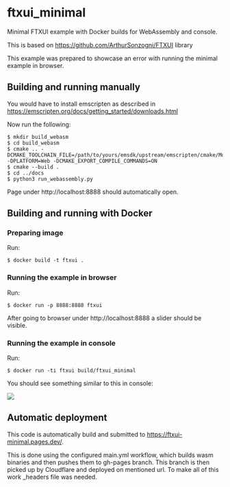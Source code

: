 # ftxui_minimal
Minimal FTXUI example with Docker builds for WebAssembly and console.

This is based on https://github.com/ArthurSonzogni/FTXUI library 

This example was prepared to showcase an error with running the minimal example in browser.

## Building and running manually

You would have to install emscripten as described in https://emscripten.org/docs/getting_started/downloads.html

Now run the following:

```
$ mkdir build_webasm
$ cd build_webasm
$ cmake .. -DCMAKE_TOOLCHAIN_FILE=/path/to/yours/emsdk/upstream/emscripten/cmake/Modules/Platform/Emscripten.cmake -DPLATFORM=Web -DCMAKE_EXPORT_COMPILE_COMMANDS=ON 
$ cmake --build .
$ cd ../docs
$ python3 run_webassembly.py
```

Page under http://localhost:8888 should automatically open.

## Building and running with Docker

### Preparing image

Run:

``$ docker build -t ftxui .``

### Running the example in browser

Run:

``$ docker run -p 8888:8888 ftxui``

After going to browser under http://localhost:8888 a slider should be visible.

### Running the example in console

Run:

``$ docker run -ti ftxui build/ftxui_minimal``

You should see something similar to this in console:

<img src=https://i.imgur.com/vk4NBiX.png />

## Automatic deployment

This code is automatically build and submitted to https://ftxui-minimal.pages.dev/.

This is done using the configured main.yml workflow, which builds wasm binaries and then pushes them to gh-pages branch. This branch is then picked up by Cloudflare and deployed on mentioned url. To make all of this work \_headers file was needed.
